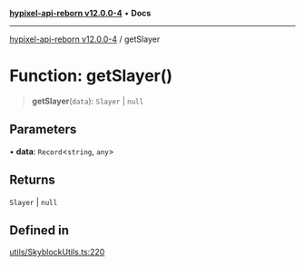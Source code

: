 [**hypixel-api-reborn v12.0.0-4**](../README.md) • **Docs**

***

[hypixel-api-reborn v12.0.0-4](../globals.md) / getSlayer

# Function: getSlayer()

> **getSlayer**(`data`): `Slayer` \| `null`

## Parameters

• **data**: `Record`\<`string`, `any`\>

## Returns

`Slayer` \| `null`

## Defined in

[utils/SkyblockUtils.ts:220](https://github.com/Kathund/REBORN-docs-TEST/blob/1c14a4fa83649d1c26475bdd62d394bf5095b016/src/utils/SkyblockUtils.ts#L220)

